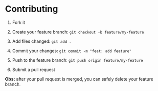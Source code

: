 # Contributing

1. Fork it

2. Create your feature branch: `git checkout -b feature/my-feature`

3. Add files changed: `git add .`

4. Commit your changes: `git commit -m "feat: add feature"`

5. Push to the feature branch: `git push origin
feature/my-feature`

6. Submit a pull request

**Obs:** after your pull request is merged, you can safely delete your feature branch.